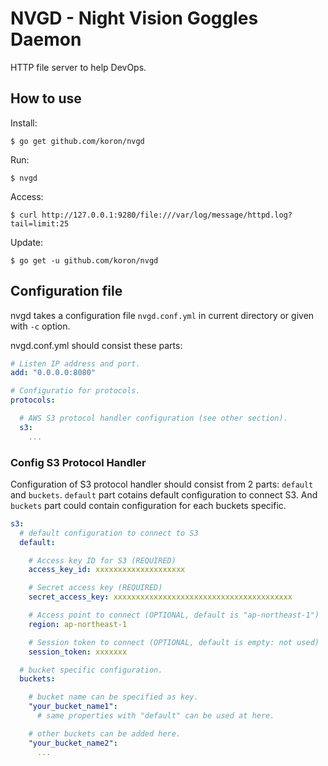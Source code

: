 # NVGD - Night Vision Goggles Daemon

HTTP file server to help DevOps.

## How to use

Install:

    $ go get github.com/koron/nvgd

Run:

    $ nvgd

Access:

    $ curl http://127.0.0.1:9280/file:///var/log/message/httpd.log?tail=limit:25

Update:

    $ go get -u github.com/koron/nvgd

## Configuration file

nvgd takes a configuration file `nvgd.conf.yml` in current directory or given
with `-c` option.

nvgd.conf.yml should consist these parts:

```yml
# Listen IP address and port.
add: "0.0.0.0:8080"

# Configuratio for protocols.
protocols:

  # AWS S3 protocol handler configuration (see other section).
  s3:
    ...
```

### Config S3 Protocol Handler

Configuration of S3 protocol handler should consist from 2 parts: `default` and
`buckets`.  `default` part cotains default configuration to connect S3.  And
`buckets` part could contain configuration for each buckets specific.

```yml
s3:
  # default configuration to connect to S3
  default:

    # Access key ID for S3 (REQUIRED)
    access_key_id: xxxxxxxxxxxxxxxxxxxx

    # Secret access key (REQUIRED)
    secret_access_key: xxxxxxxxxxxxxxxxxxxxxxxxxxxxxxxxxxxxxxxx

    # Access point to connect (OPTIONAL, default is "ap-northeast-1")
    region: ap-northeast-1

    # Session token to connect (OPTIONAL, default is empty: not used)
    session_token: xxxxxxx

  # bucket specific configuration.
  buckets:

    # bucket name can be specified as key.
    "your_bucket_name1":
      # same properties with "default" can be used at here.

    # other buckets can be added here.
    "your_bucket_name2":
      ...
```
